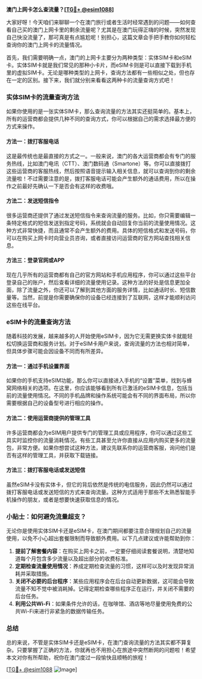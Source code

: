 **澳门上网卡怎么查流量？[[TG💪+ @esim1088](https://t.me/s/esim1088)]**

大家好呀！今天咱们来聊聊一个在澳门旅行或者生活时经常遇到的问题——如何查看自己买的澳门上网卡里的剩余流量呢？尤其是在澳门玩得正嗨的时候，突然发现自己快没流量了，那可真是有点尴尬呢！别担心，这篇文章会手把手教你如何轻松查询你的澳门上网卡的流量情况。

首先，我们需要明确一点，澳门的上网卡主要分为两种类型：实体SIM卡和eSIM卡。实体SIM卡就是我们常见的那种小卡片，而eSIM卡则是可以直接下载到手机里的虚拟SIM卡。无论是哪种类型的上网卡，查询方法都有一些相似之处，但也存在一定的区别。接下来，我们就分别来看看这两种卡的流量查询方式吧！

### 实体SIM卡的流量查询方法

如果你使用的是一张实体SIM卡，那么查询流量的方法其实还挺简单的。基本上，所有的运营商都会提供几种不同的查询方式，你可以根据自己的需求选择最方便的方式来操作。

#### 方法一：拨打客服电话
这是最传统也是最直接的方式之一。一般来说，澳门的各大运营商都会有专门的服务热线，比如澳门电讯（CTT）、澳门数码通（Smartone）等。你可以直接拨打这些运营商的客服热线，然后按照语音提示输入相关信息，就可以查询到你的剩余流量啦！不过需要注意的是，拨打客服电话可能会产生额外的通话费用，所以在操作之前最好先确认一下是否会有这样的收费哦。

#### 方法二：发送短信指令
很多运营商还提供了通过发送短信指令来查询流量的服务。比如，你只需要编辑一条特定格式的短信发送到指定号码，系统就会自动回复你当前的流量使用情况。这种方式非常快捷，而且通常不会产生额外的费用。具体的短信格式和发送号码，你可以在购买上网卡时向营业员咨询，或者直接访问运营商的官方网站查找相关信息。

#### 方法三：登录官网或APP
现在几乎所有的运营商都有自己的官方网站和手机应用程序，你可以通过这些平台登录自己的账户，然后查看详细的流量使用记录。这种方法的好处是信息更加全面，除了流量之外，你还可以了解到其他方面的服务详情，比如通话时长、短信数量等。当然，前提是你需要确保你的设备已经连接到了互联网，这样才能顺利访问这些在线平台。

### eSIM卡的流量查询方法

随着科技的发展，越来越多的人开始使用eSIM卡，因为它无需更换实体卡就能轻松切换运营商和服务计划。对于eSIM卡用户来说，查询流量的方法也相对简单，但具体步骤可能会因设备不同而有所差异。

#### 方法一：通过手机设置界面
如果你的手机支持eSIM功能，那么你可以直接进入手机的“设置”菜单，找到与蜂窝网络相关的选项。在这里，你应该能够看到所有已激活的eSIM卡信息，包括当前的流量使用情况。不同的手机品牌和操作系统可能会有不同的界面布局，所以你需要根据自己的设备型号进行相应的操作。

#### 方法二：使用运营商提供的管理工具
许多运营商都会为eSIM用户提供专门的管理工具或应用程序，你可以通过这些工具实时监控你的流量消耗情况。有些工具甚至允许你直接从应用内购买更多的流量包，非常方便。如果你想尝试这种方法，建议先联系你的运营商客服，询问他们是否有这样的管理工具，并获取下载链接。

#### 方法三：拨打客服电话或发送短信
虽然eSIM卡没有实体卡，但它的背后依然是传统的电信服务，因此仍然可以通过拨打客服电话或发送短信的方式来查询流量。这种方式适用于那些不太熟悉智能手机操作的朋友，或者是想要快速获取信息的情况。

### 小贴士：如何避免流量超支？

无论你是使用实体SIM卡还是eSIM卡，在澳门期间都要注意合理规划自己的流量使用，以免不小心超出套餐限制而导致额外费用。以下几点建议或许能帮助到你：

1. **提前了解套餐内容**：在购买上网卡之前，一定要仔细阅读套餐说明，清楚地知道每个月包含多少流量以及超出部分的收费标准。
2. **定期检查流量使用情况**：养成定期检查流量的习惯，这样可以及时发现异常消耗并采取措施。
3. **关闭不必要的后台程序**：某些应用程序会在后台自动更新数据，这可能会导致流量不知不觉中被消耗掉。记得定期检查哪些程序正在运行，并关闭不需要的后台任务。
4. **利用公共Wi-Fi**：如果条件允许的话，在咖啡馆、酒店等地尽量使用免费的公共Wi-Fi来进行非紧急的数据传输任务。

### 总结

总的来说，不管是实体SIM卡还是eSIM卡，在澳门查询流量的方法其实都不算复杂。只要掌握了正确的方法，你就再也不用担心在旅途中突然断网的问题啦！希望本文对你有所帮助，祝你在澳门度过一段愉快且顺畅的旅程！

[[TG💪+ @esim1088](https://t.me/s/esim1088) ![Image](https://i.postimg.cc/4NQfJmqS/Snipaste-2025-05-13-00-14-12.png)]